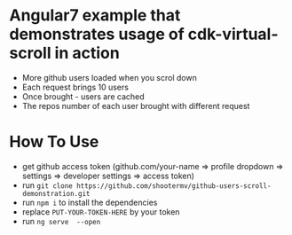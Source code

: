 # Angular7 example that demonstrates usage of cdk-virtual-scroll in action
* More github users loaded when you scrol down
* Each request brings 10 users
* Once brought - users are cached 
* The repos number of each user brought with different request

# How To Use
* get github access token (github.com/your-name => profile dropdown => settings => developer settings => access token)
* run `git clone https://github.com/shootermv/github-users-scroll-demonstration.git`
* run `npm i` to install the dependencies
* replace `PUT-YOUR-TOKEN-HERE` by your token
* run `ng serve  --open`  